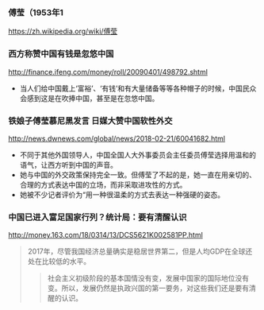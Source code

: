 ### 傅莹（1953年1
https://zh.wikipedia.org/wiki/傅莹
### 西方称赞中国有钱是忽悠中国
http://finance.ifeng.com/money/roll/20090401/498792.shtml
- 当人们给中国戴上‘富裕’、‘有钱’和有大量储备等等各种帽子的时候，中国民众会感到这是在吹捧中国，甚至是在忽悠中国。
### 铁娘子傅莹慕尼黑发言 日媒大赞中国软性外交
http://news.dwnews.com/global/news/2018-02-21/60041682.html
- 不同于其他外国领导人，中国全国人大外事委员会主任委员傅莹选择用温和的语气，让西方听到中国的声音。
- 她与中国的外交政策保持完全一致。但傅莹了不起的是，她一直在用亲切的、合理的方式表达中国的立场，而非采取进攻性的方式。
- 她被不少记者评价为“用一种很温柔的方式去表达一种强硬的姿态。
### 中国已进入富足国家行列？统计局：要有清醒认识
http://money.163.com/18/0314/13/DCS5621K002581PP.html
>2017年，尽管我国经济总量确实是稳居世界第二，但是人均GDP在全球还处在比较低的水平。
>>社会主义初级阶段的基本国情没有变，发展中国家的国际地位没有变。所以，发展仍然是执政兴国的第一要务，对这些我们还是要有清醒的认识。
